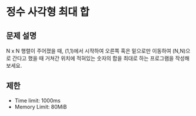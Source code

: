 # 정수 사각형 최대 합

## 문제 설명
N x N 행렬이 주어졌을 때, (1,1)에서 시작하여 오른쪽 혹은 밑으로만 이동하여 (N,N)으로 간다고 했을 때 거쳐간 위치에 적혀있는 숫자의 합을 최대로 하는 프로그램을 작성해보세요.

## 제한
- Time limit: 1000ms
- Memory Limit: 80MiB